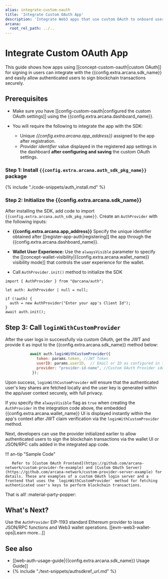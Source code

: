 ```yaml
---
alias: integrate-custom-oauth
title: 'Integrate Custom OAuth App'
description: 'Integrate Web3 apps that use custom OAuth to onboard users and then assign users.'
arcana:
  root_rel_path: ../..
---
```


# Integrate Custom OAuth App

This guide shows how apps using [[concept-custom-oauth|custom OAuth]] for signing in users can integrate with the {{config.extra.arcana.sdk_name}} and easily allow authenticated users to sign blockchain transactions securely.

<!--
[Try Auth Example :material-rocket-launch:](https://9mt0h4.csb.app/){ .md-button .md-button--primary}
-->

## Prerequisites

* Make sure you have [[config-custom-oauth|configured the custom OAuth settings]] using the {{config.extra.arcana.dashboard_name}}.

* You will require the following to integrate the app with the SDK:

  - Unique *{{config.extra.arcana.app_address}}* assigned to the app after registration.
  - *Provider identifier* value displayed in the registered app settings in the dashboard **after configuring and saving** the custom OAuth settings.

### Step 1: Install `{{config.extra.arcana.auth_sdk_pkg_name}}` package

{% include "./code-snippets/auth_install.md" %}

### Step 2: Initialize the {{config.extra.arcana.sdk_name}}

After installing the SDK, add code to import `{{config.extra.arcana.auth_sdk_pkg_name}}`. Create an `AuthProvider` with the following inputs:

* **{{config.extra.arcana.app_address}}** Specify the unique identifier obtained after [[register-app-auth|registering]] the app through the {{config.extra.arcana.dashboard_name}}.

* **Wallet User Experience:** Use the `alwaysVisible` parameter to specify the [[concept-wallet-visibility|{{config.extra.arcana.wallet_name}} visibility mode]] that controls the user experience for the wallet.

* Call `AuthProvider.init()` method to initialize the SDK

```
import { AuthProvider } from "@arcana/auth";

let auth: AuthProvider | null = null;

if (!auth) {
  auth = new AuthProvider("Enter your app's Client Id");
}
await auth.init();
```

## Step 3: Call `loginWithCustomProvider`

After the user logs in successfully via custom OAuth, get the JWT and provide it as input to the {{config.extra.arcana.sdk_name}} method below:

```js
           await auth.loginWithCustomProvider({
              token: params.token, //JWT Token
              userID: params.userID,  // Email or ID as configured in the Dashboard settings
              provider: "provider-id-name", //Custom OAuth Provider identifier displayed in the Dashboard
            });

```

Upon success, `loginWithCustomProvider` will ensure that the authenticated user's key shares are fetched locally and the user key is generated within the app/user context securely, with full privacy.  

If you specify the `alwaysVisible` flag as `true` when creating the `AuthProvider` in the integration code above, the embedded {{config.extra.arcana.wallet_name}} UI is displayed instantly within the app's context after JWT claim verification via the `loginWithCustomProvider` method.

Next, developers can use the provider initialized earlier to allow authenticated users to sign the blockchain transactions via the wallet UI or JSON/RPC calls added in the integrated app code. 

!!! an-tip "Sample Code"

       Refer to [Custom OAuth Frontend](https://github.com/arcana-network/custom-provider-fe-example) and [Custom OAuth Server](https://github.com/arcana-network/custom-provider-server-example) for details. These are examples of a custom OAuth login server and a frontend that uses the `loginWithCustomProvider` method for fetching authenticated user's keys to perform blockchain transactions.

That is all! :material-party-popper:

## What's Next?

Use the `AuthProvider` EIP-1193 standard Ethereum provider to issue JSON/RPC functions and Web3 wallet operations. [[evm-web3-wallet-ops|Learn more...]]

## See also

* [[web-auth-usage-guide|{{config.extra.arcana.sdk_name}} Usage Guide]]
* {% include "./text-snippets/authsdkref_url.md" %}
